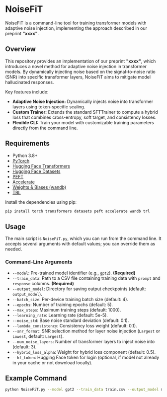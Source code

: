 # NoiseFiT

NoiseFiT is a command-line tool for training transformer models with adaptive noise injection, implementing the approach described in our preprint **"xxxx"**.

## Overview

This repository provides an implementation of our preprint **"xxxx"**, which introduces a novel method for adaptive noise injection in transformer models. By dynamically injecting noise based on the signal-to-noise ratio (SNR) into specific transformer layers, NoiseFiT aims to mitigate model hallucinated responses.

Key features include:
- **Adaptive Noise Injection:** Dynamically injects noise into transformer layers using token-specific scaling.
- **Custom Trainer:** Extends the standard SFTTrainer to compute a hybrid loss that combines cross-entropy, soft target, and consistency losses.
- **Flexible CLI:** Train your model with customizable training parameters directly from the command line.

## Requirements

- Python 3.8+
- [PyTorch](https://pytorch.org/)
- [Hugging Face Transformers](https://github.com/huggingface/transformers)
- [Hugging Face Datasets](https://github.com/huggingface/datasets)
- [PEFT](https://github.com/huggingface/peft)
- [Accelerate](https://github.com/huggingface/accelerate)
- [Weights & Biases (wandb)](https://wandb.ai/site)
- [TRL](https://github.com/lvwerra/trl)

Install the dependencies using pip:

```bash
pip install torch transformers datasets peft accelerate wandb trl
```

## Usage

The main script is `NoiseFiT.py`, which you can run from the command line. It accepts several arguments with default values; you can override them as needed.

### Command-Line Arguments

- `--model`: Pre-trained model identifier (e.g., `gpt2`). **(Required)**
- `--train_data`: Path to a CSV file containing training data with `prompt` and `response` columns. **(Required)**
- `--output_model`: Directory for saving output checkpoints (default: `output_model`).
- `--batch_size`: Per-device training batch size (default: 4).
- `--epochs`: Number of training epochs (default: 5).
- `--max_steps`: Maximum training steps (default: 1000).
- `--learning_rate`: Learning rate (default: 5e-5).
- `--noise_std`: Base noise standard deviation (default: 0.1).
- `--lambda_consistency`: Consistency loss weight (default: 0.1).
- `--snr_format`: SNR selection method for layer noise injection (`Largest` or `Lowest`, default: `Largest`).
- `--num_noise_layers`: Number of transformer layers to inject noise into (default: 3).
- `--hybrid_loss_alpha`: Weight for hybrid loss component (default: 0.5).
- `--hf_token`: Hugging Face token for login (optional, if model not already in your cache or not download locally).

## Example Command

```bash
python NoiseFiT.py --model gpt2 --train_data train.csv --output_model my_output --batch_size 4 --epochs 5 --hf_token YOUR_HF_TOKEN
```

